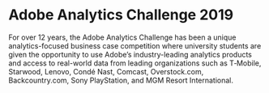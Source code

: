 # Adobe Analytics Challenge 2019

For over 12 years, the Adobe Analytics Challenge has been a unique analytics-focused business case competition where university students are given the opportunity to use Adobe’s industry-leading analytics products and access to real-world data from leading organizations such as T‑Mobile, Starwood, Lenovo, Condé Nast, Comcast, Overstock.com, Backcountry.com, Sony PlayStation, and MGM Resort International.


